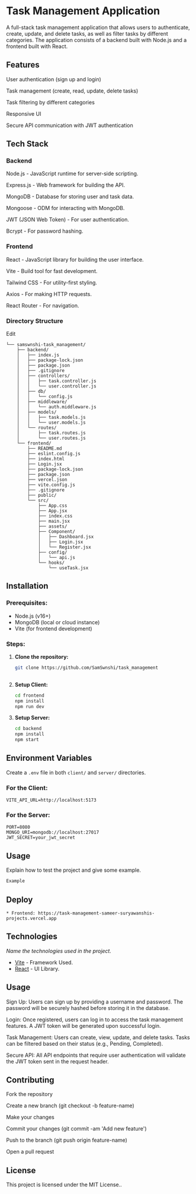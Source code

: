 # Task Management Application

A full-stack task management application that allows users to authenticate, create, update, and delete tasks, as well as filter tasks by different categories. The application consists of a backend built with Node.js and a frontend built with React.

## Features

User authentication (sign up and login)

Task management (create, read, update, delete tasks)

Task filtering by different categories

Responsive UI

Secure API communication with JWT authentication

## Tech Stack
### Backend
 Node.js - JavaScript runtime for server-side scripting.

 Express.js - Web framework for building the API.

 MongoDB - Database for storing user and task data.

Mongoose - ODM for interacting with MongoDB.

JWT (JSON Web Token) - For user authentication.

 Bcrypt - For password hashing.

### Frontend
React - JavaScript library for building the user interface.

Vite - Build tool for fast development.

Tailwind CSS - For utility-first styling.

Axios - For making HTTP requests.

React Router - For navigation.

### Directory Structure

Edit
```
└── samswnshi-task_management/
    ├── backend/
    │   ├── index.js                  
    │   ├── package-lock.json         
    │   ├── package.json             
    │   ├── .gitignore              
    │   ├── controllers/              
    │   │   ├── task.controller.js   
    │   │   └── user.controller.js    
    │   ├── db/                      
    │   │   └── config.js            
    │   ├── middleware/              
    │   │   └── auth.middleware.js    
    │   ├── models/                   
    │   │   ├── task.models.js        
    │   │   └── user.models.js       
    │   └── routes/                   
    │       ├── task.routes.js        
    │       └── user.routes.js        
    └── frontend/
        ├── README.md               
        ├── eslint.config.js          
        ├── index.html               
        ├── Login.jsx                 
        ├── package-lock.json         
        ├── package.json              
        ├── vercel.json              
        ├── vite.config.js            
        ├── .gitignore               
        ├── public/                   
        └── src/                       
            ├── App.css              
            ├── App.jsx             
            ├── index.css            
            ├── main.jsx           
            ├── assets/             
            ├── Component/           
            │   ├── Dashboard.jsx    
            │   ├── Login.jsx        
            │   └── Register.jsx     
            ├── config/              
            │   └── api.js          
            └── hooks/              
                └── useTask.jsx      
```
## Installation
### Prerequisites:
- Node.js (v16+)
- MongoDB (local or cloud instance)
- Vite (for frontend development)

### Steps:
1. **Clone the repository:**
   ```sh
   git clone https://github.com/SamSwnshi/task_management
  
   ```

2. **Setup Client:**
   ```sh
   cd frontend
   npm install
   npm run dev
   ```

3. **Setup Server:**
   ```sh
   cd backend
   npm install
   npm start
   ```

## Environment Variables
Create a `.env` file in both `client/` and `server/` directories.
### For the Client:
```
VITE_API_URL=http://localhost:5173
```

### For the Server:
```
PORT=8080
MONGO_URI=mongodb://localhost:27017
JWT_SECRET=your_jwt_secret
```


## Usage

Explain how to test the project and give some example.

```bash
Example
```

## Deploy

```
* Frontend: https://task-management-sameer-suryawanshis-projects.vercel.app
```

## Technologies

_Name the technologies used in the project._ 
* [Vite](https://spring.io/) - Framework Used.
* [React](https://reactjs.org/) - UI Library.

## Usage
Sign Up: Users can sign up by providing a username and password. The password will be securely hashed before storing it in the database.

Login: Once registered, users can log in to access the task management features. A JWT token will be generated upon successful login.

Task Management: Users can create, view, update, and delete tasks. Tasks can be filtered based on their status (e.g., Pending, Completed).

Secure API: All API endpoints that require user authentication will validate the JWT token sent in the request header.

## Contributing

Fork the repository

Create a new branch (git checkout -b feature-name)

Make your changes

Commit your changes (git commit -am 'Add new feature')

Push to the branch (git push origin feature-name)

Open a pull request


## License
This project is licensed under the MIT License..
